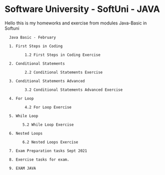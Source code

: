 # Software University - SoftUni - JAVA
Hello this is my homeworks and exercise from modules Java-Basic in Softuni


      Java Basic - February

      1. First Steps in Coding 
      
             1.2 First Steps in Coding Exercise
             
      2. Conditional Statements
      
             2.2 Conditional Statements Exercise
             
      3. Conditional Statements Advanced
      
             3.2 Conditional Statements Advanced Exercise
             
      4. For Loop
      
             4.2 For Loop Exercise 
             
      5. While Loop 
      
            5.2 While Loop Exercise
            
      6. Nested Loops 
      
            6.2 Nested Loops Exercise
            
      7. Exam Preparation tasks Sept 2021
      
      8. Exercise tasks for exam.
      
      9. EXAM JAVA 
